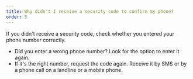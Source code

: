 ```yaml
---
title: Why didn't I receive a security code to confirm my phone?
order: 5
---
```


If you didn't receive a security code, check whether you entered your phone number correctly.

- Did you enter a wrong phone number? Look for the option to enter it again.
- If it's the right number, request the code again. Receive it by SMS or by a phone call on a landline or a mobile phone.
